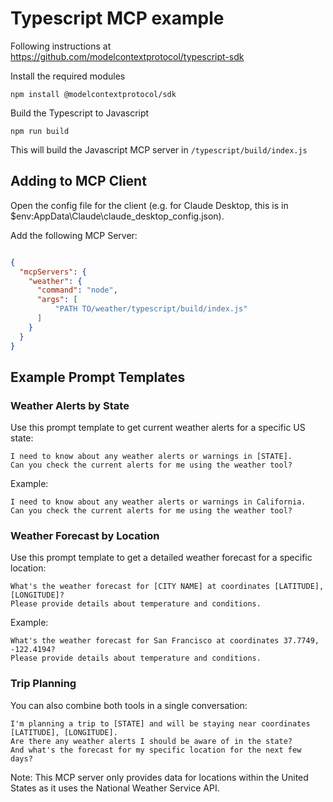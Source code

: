 # Typescript MCP example

Following instructions at https://github.com/modelcontextprotocol/typescript-sdk


Install the required modules

```
npm install @modelcontextprotocol/sdk
```

Build the Typescript to Javascript

```
npm run build
```

This will build the Javascript MCP server in `/typescript/build/index.js`


## Adding to MCP Client

Open the config file for the client (e.g. for Claude Desktop, this is in $env:AppData\Claude\claude_desktop_config.json).

Add the following MCP Server:

```json

{
  "mcpServers": {
    "weather": {
      "command": "node",
      "args": [
          "PATH TO/weather/typescript/build/index.js"
      ]
    }    
  }
}

```

## Example Prompt Templates

### Weather Alerts by State
Use this prompt template to get current weather alerts for a specific US state:

```
I need to know about any weather alerts or warnings in [STATE].
Can you check the current alerts for me using the weather tool?
```

Example:
```
I need to know about any weather alerts or warnings in California.
Can you check the current alerts for me using the weather tool?
```

### Weather Forecast by Location
Use this prompt template to get a detailed weather forecast for a specific location:

```
What's the weather forecast for [CITY NAME] at coordinates [LATITUDE], [LONGITUDE]?
Please provide details about temperature and conditions.
```

Example:
```
What's the weather forecast for San Francisco at coordinates 37.7749, -122.4194?
Please provide details about temperature and conditions.
```

### Trip Planning
You can also combine both tools in a single conversation:

```
I'm planning a trip to [STATE] and will be staying near coordinates [LATITUDE], [LONGITUDE].
Are there any weather alerts I should be aware of in the state? 
And what's the forecast for my specific location for the next few days?
```

Note: This MCP server only provides data for locations within the United States as it uses the National Weather Service API.
